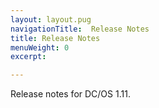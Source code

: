 ```yaml
---
layout: layout.pug
navigationTitle:  Release Notes
title: Release Notes
menuWeight: 0
excerpt:

---
```


Release notes for DC/OS 1.11.
